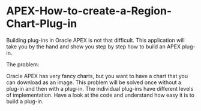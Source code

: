 # APEX-How-to-create-a-Region-Chart-Plug-in

Building plug-ins in Oracle APEX is not that difficult. This application will take you by the hand and show you step by step how to build an APEX plug-in.

The problem:

Oracle APEX has very fancy charts, but you want to have a chart that you can download as an image. This problem will be solved once without a plug-in and then with a plug-in. The individual plug-ins have different levels of implementation.
Have a look at the code and understand how easy it is to build a plug-in.
